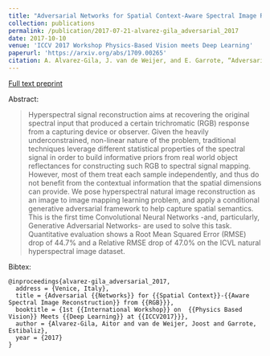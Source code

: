 ```yaml
---
title: "Adversarial Networks for Spatial Context-Aware Spectral Image Reconstruction from RGB"
collection: publications
permalink: /publication/2017-07-21-alvarez-gila_adversarial_2017
date: 2017-10-10
venue: 'ICCV 2017 Workshop Physics-Based Vision meets Deep Learning'
paperurl: 'https://arxiv.org/abs/1709.00265'
citation: A. Alvarez-Gila, J. van de Weijer, and E. Garrote, “Adversarial Networks for Spatial Context-Aware Spectral Image Reconstruction from RGB,” presented at the 1st International Workshop on  Physics Based Vision meets Deep Learning at ICCV2017, Venice, Italy, 2017. Available: https://arxiv.org/abs/1709.00265'
---
```


<a href='https://arxiv.org/abs/1709.00265'>Full text preprint</a>

Abstract: 

>Hyperspectral signal reconstruction aims at recovering the original spectral input that produced a certain trichromatic (RGB) response from a capturing device or observer. Given the heavily underconstrained, non-linear nature of the problem, traditional techniques leverage different statistical properties of the spectral signal in order to build informative priors from real world object reflectances for constructing such RGB to spectral signal mapping. However, most of them treat each sample independently, and thus do not benefit from the contextual information that the spatial dimensions can provide. We pose hyperspectral natural image reconstruction as an image to image mapping learning problem, and apply a conditional generative adversarial framework to help capture spatial semantics. This is the first time Convolutional Neural Networks -and, particularly, Generative Adversarial Networks- are used to solve this task. Quantitative evaluation shows a Root Mean Squared Error (RMSE) drop of 44.7% and a Relative RMSE drop of 47.0% on the ICVL natural hyperspectral image dataset.

Bibtex:

```
@inproceedings{alvarez-gila_adversarial_2017,
  address = {Venice, Italy},
  title = {Adversarial {{Networks}} for {{Spatial Context}}-{{Aware Spectral Image Reconstruction}} from {{RGB}}},
  booktitle = {1st {{International Workshop}} on  {{Physics Based Vision}} Meets {{Deep Learning}} at {{ICCV2017}}},
  author = {Alvarez-Gila, Aitor and van de Weijer, Joost and Garrote, Estibaliz},
  year = {2017}
}
```